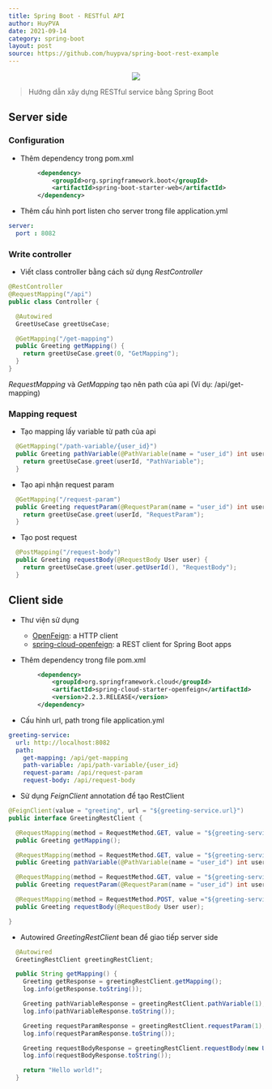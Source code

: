 ```yaml
---
title: Spring Boot - RESTful API
author: HuyPVA
date: 2021-09-14
category: spring-boot
layout: post
source: https://github.com/huypva/spring-boot-rest-example
---
```


<div align="center">
    <img src="../assets/images/spring_boot/spring_boot_icon.png"/>
</div>

> Hướng dẫn xây dựng RESTful service bằng Spring Boot

## Server side
### Configuration

- Thêm dependency trong pom.xml
```xml
		<dependency>
			<groupId>org.springframework.boot</groupId>
			<artifactId>spring-boot-starter-web</artifactId>
		</dependency>
``` 

- Thêm cấu hình port listen cho server trong file application.yml
```yml
server:
  port : 8082
```

### Write controller

- Viết class controller bằng cách sử dụng *RestController*
```java
@RestController
@RequestMapping("/api")
public class Controller {

  @Autowired
  GreetUseCase greetUseCase;

  @GetMapping("/get-mapping")
  public Greeting getMapping() {
    return greetUseCase.greet(0, "GetMapping");
  }
}
```

*RequestMapping* và *GetMapping* tạo nên path của api (Ví dụ: /api/get-mapping) 

### Mapping request

- Tạo mapping lấy variable từ path của api
```java
  @GetMapping("/path-variable/{user_id}")
  public Greeting pathVariable(@PathVariable(name = "user_id") int userId) {
    return greetUseCase.greet(userId, "PathVariable");
  }
```

- Tạo api nhận request param
```java
  @GetMapping("/request-param")
  public Greeting requestParam(@RequestParam(name = "user_id") int userId) {
    return greetUseCase.greet(userId, "RequestParam");
  }
```

- Tạo post request
```java
  @PostMapping("/request-body")
  public Greeting requestBody(@RequestBody User user) {
    return greetUseCase.greet(user.getUserId(), "RequestBody");
  }
```

## Client side

- Thư viện sử dụng
  + [OpenFeign](https://github.com/OpenFeign/feign): a HTTP client 
  + [spring-cloud-openfeign](https://spring.io/projects/spring-cloud-openfeign): a REST client for Spring Boot apps

- Thêm dependency trong file pom.xml
```xml
		<dependency>
			<groupId>org.springframework.cloud</groupId>
			<artifactId>spring-cloud-starter-openfeign</artifactId>
			<version>2.2.3.RELEASE</version>
		</dependency>
```

- Cấu hình url, path trong file application.yml
```yml
greeting-service:
  url: http://localhost:8082
  path:
    get-mapping: /api/get-mapping
    path-variable: /api/path-variable/{user_id}
    request-param: /api/request-param
    request-body: /api/request-body
```

- Sử dụng *FeignClient* annotation để tạo RestClient

```java
@FeignClient(value = "greeting", url = "${greeting-service.url}")
public interface GreetingRestClient {

  @RequestMapping(method = RequestMethod.GET, value = "${greeting-service.path.get-mapping}")
  public Greeting getMapping();

  @RequestMapping(method = RequestMethod.GET, value = "${greeting-service.path.path-variable}")
  public Greeting pathVariable(@PathVariable(name = "user_id") int userId);

  @RequestMapping(method = RequestMethod.GET, value = "${greeting-service.path.request-param}")
  public Greeting requestParam(@RequestParam(name = "user_id") int userId);

  @RequestMapping(method = RequestMethod.POST, value ="${greeting-service.path.request-body}")
  public Greeting requestBody(@RequestBody User user);

}
```

- Autowired *GreetingRestClient* bean để giao tiếp server side

```java
  @Autowired
  GreetingRestClient greetingRestClient;

  public String getMapping() {
    Greeting getResponse = greetingRestClient.getMapping();
    log.info(getResponse.toString());

    Greeting pathVariableResponse = greetingRestClient.pathVariable(1);
    log.info(pathVariableResponse.toString());

    Greeting requestParamResponse = greetingRestClient.requestParam(1);
    log.info(requestParamResponse.toString());

    Greeting requestBodyResponse = greetingRestClient.requestBody(new User(1));
    log.info(requestBodyResponse.toString());

    return "Hello world!";
  }
```